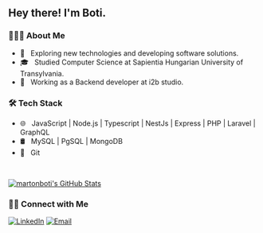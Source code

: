 <h2> Hey there! I'm Boti.</h2>

<h3> 👨🏻‍💻 About Me </h3>

- 🤔 &nbsp; Exploring new technologies and developing software solutions.
- 🎓 &nbsp; Studied Computer Science at Sapientia Hungarian University of Transylvania.
- 💼 &nbsp; Working as a Backend developer at i2b studio.

<h3>🛠 Tech Stack</h3>

- 🌐 &nbsp; JavaScript | Node.js | Typescript | NestJs | Express | PHP | Laravel | GraphQL
- 🛢 &nbsp; MySQL | PgSQL | MongoDB
- 🔧 &nbsp; Git

<br/>

[![martonboti's GitHub Stats](https://github-readme-stats.vercel.app/api?username=martonboti&count_private=true&show_icons=true&hide=stars,prs,issues,contribs)](https://github.com/martonboti)

<h3> 🤝🏻 Connect with Me </h3>

<p align="left">
<a href="https://www.linkedin.com/in/martonboti/"><img alt="LinkedIn" src="https://img.shields.io/badge/LinkedIn-Márton%20Botond-blue?style=flat-square&logo=linkedin"></a>
<a href="mailto:martonbotix+github@gmail.com"><img alt="Email" src="https://img.shields.io/badge/Email-martonbotix+github@gmail.com-blue?style=flat-square&logo=gmail"></a>
</p>
